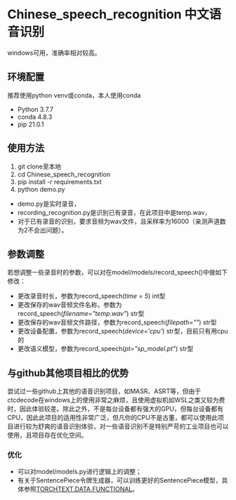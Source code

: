 # Chinese_speech_recognition 中文语音识别
windows可用，准确率相对较高。

## 环境配置
推荐使用python venv或conda，本人使用conda
- Python 3.7.7
- conda 4.8.3
- pip 21.0.1

## 使用方法
1. git clone至本地
2. cd Chinese_speech_recognition
3. pip install -r requirements.txt
4. python demo.py
- demo.py是实时录音，
- recording_recognition.py是识别已有录音，在此项目中是temp.wav，
- 对于已有录音的识别，要求音频为wav文件，且采样率为16000（亲测声道数为2不会出问题）。

## 参数调整
若想调整一些录音时的参数，可以对在model/models/record_speech()中做如下修改：
- 更改录音时长，参数为record_speech(*time = 5*)   int型
- 更改保存的wav音频文件名称，参数为record_speech(*filename="temp.wav"*)    str型
- 更改保存的wav音频文件路径，参数为record_speech(*filepath=""*)    str型
- 更改设备配置，参数为record_speech(*device='cpu'*)    str型，目前只有用cpu的
- 更改语义模型，参数为record_speech(*pt="sp_model.pt"*)   str型

## 与github其他项目相比的优势
尝试过一些github上其他的语音识别项目，如MASR、ASRT等，但由于ctcdecode在windows上的使用非常之麻烦，且使用虚拟机如WSL之类又较为费时，因此体验较差。除此之外，不是每台设备都有强大的GPU，但每台设备都有CPU，因此此项目的适用性非常广泛，但凡你的CPU不是古董，都可以使用此项目进行较为舒爽的语音识别体验，对一些语音识别不是特别严苛的工业项目也可以使用，且项目存在优化空间。<br>
### 优化
- 可以对model/models.py进行逻辑上的调整；
- 有关于SentencePiece令牌生成器，可以训练更好的SentencePiece模型，具体参照[TORCHTEXT.DATA.FUNCTIONAL](https://pytorch.org/text/stable/data_functional.html)。

